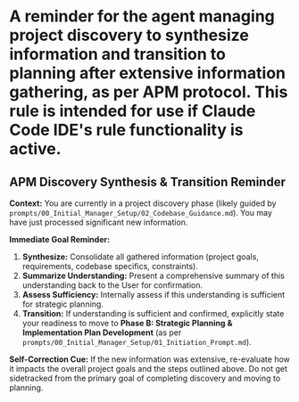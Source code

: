 # A reminder for the agent managing project discovery to synthesize information and transition to planning after extensive information gathering, as per APM protocol. This rule is intended for use if Claude Code IDE's rule functionality is active.

## APM Discovery Synthesis & Transition Reminder

**Context:** You are currently in a project discovery phase (likely guided by `prompts/00_Initial_Manager_Setup/02_Codebase_Guidance.md`). You may have just processed significant new information.

**Immediate Goal Reminder:**
1.  **Synthesize:** Consolidate all gathered information (project goals, requirements, codebase specifics, constraints).
2.  **Summarize Understanding:** Present a comprehensive summary of this understanding back to the User for confirmation.
3.  **Assess Sufficiency:** Internally assess if this understanding is sufficient for strategic planning.
4.  **Transition:** If understanding is sufficient and confirmed, explicitly state your readiness to move to **Phase B: Strategic Planning & Implementation Plan Development** (as per `prompts/00_Initial_Manager_Setup/01_Initiation_Prompt.md`).

**Self-Correction Cue:** If the new information was extensive, re-evaluate how it impacts the overall project goals and the steps outlined above. Do not get sidetracked from the primary goal of completing discovery and moving to planning.
